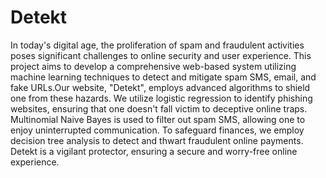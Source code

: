 # Detekt
In today's digital age, the proliferation of spam and fraudulent activities poses significant challenges to online security and user experience. This project aims to develop a comprehensive web-based system utilizing machine learning techniques to detect and mitigate spam SMS, email, and fake  URLs.Our website, "Detekt", employs advanced algorithms to  shield one from these hazards. We utilize logistic regression to identify phishing websites, ensuring that one doesn't fall victim to deceptive online traps. Multinomial Naive Bayes is used to filter out spam SMS, allowing one to enjoy uninterrupted communication. To safeguard finances, we employ decision tree analysis to detect and thwart fraudulent online payments. Detekt is a vigilant protector, ensuring a secure and worry-free online experience.
